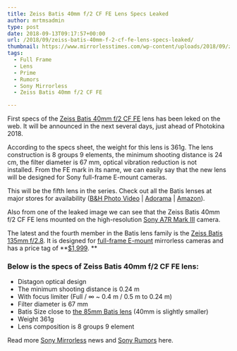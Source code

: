 ```yaml
---
title: Zeiss Batis 40mm f/2 CF FE Lens Specs Leaked
author: mrtmsadmin
type: post
date: 2018-09-13T09:17:57+00:00
url: /2018/09/zeiss-batis-40mm-f-2-cf-fe-lens-specs-leaked/
thumbnail: https://www.mirrorlesstimes.com/wp-content/uploads/2018/09/zeiss-batis-40mm-f2-cf-lens-1.jpg
tags:
  - Full Frame
  - Lens
  - Prime
  - Rumors
  - Sony Mirrorless
  - Zeiss Batis 40mm f/2 CF FE

---
```

First specs of the <a href="https://www.dailycameranews.com/tag/zeiss-batis-40mm-f-2-cf-fe/" rel="tag">Zeiss Batis 40mm f/2 CF FE</a> lens has been leked on the web. It will be announced in the next several days, just ahead of Photokina 2018.

According to the specs sheet, the weight for this lens is 361g. The lens construction is 8 groups 9 elements, the minimum shooting distance is 24 cm, the filter diameter is 67 mm, optical vibration reduction is not installed. From the FE mark in its name, we can easily say that the new lens will be designed for Sony full-frame E-mount cameras.

This will be the fifth lens in the series. Check out all the Batis lenses at major stores for availability (<a href="https://www.bhphotovideo.com/c/search?InitialSearch=yes&N=0&Ntt=zeiss+batis&BI=20175&KBID=14249" target="_new" rel="nofollow" data-wpel-link="external">B&H Photo Video</a> | <a href="https://adorama.evyy.net/c/63923/51926/1036?u=https%3A%2F%2Fwww.adorama.com%2Fl%2F%3Fsearchinfo%3DZeiss%2520Batis" target="_new" rel="nofollow" data-wpel-link="external">Adorama</a> | <a href="https://www.amazon.com/gp/search?ie=UTF8&keywords=Zeiss%20Batis&tag=daicamnew-20" target="_new" rel="nofollow" data-wpel-link="external">Amazon</a>).<!--more-->

Also from one of the leaked image we can see that the Zeiss Batis 40mm f/2 CF FE lens mounted on the high-resolution <a href="https://www.amazon.com/Sony-42-4MP-Full-frame-Mirrorless-Interchangeable-Lens/dp/B076TGDHPT/?tag=daicamnew-20" target="_blank" rel="noopener" data-amzn-asin="B076TGDHPT">Sony A7R Mark III</a> camera.

The latest and the fourth member in the Batis lens family is the [Zeiss Batis 135mm f/2.8][1]. It is designed for [full-frame E-mount][2] mirrorless cameras and has a price tag of **<a href="https://www.bhphotovideo.com/c/product/1330083-REG/zeiss_2136_695_batis_135mm_f_2_8_lens.html/BI/20175/KBID/14249" target="_new" rel="nofollow" data-wpel-link="external">$1,999</a>. **

### <span id="more-3196"></span>Below is the specs of Zeiss Batis 40mm f/2 CF FE lens:

  * Distagon optical design
  * The minimum shooting distance is 0.24 m
  * With focus limiter (Full / ∞ ~ 0.4 m / 0.5 m to 0.24 m)
  * Filter diameter is 67 mm
  * Batis Size close to <a href="https://www.bhphotovideo.com/c/product/1140833-REG/zeiss_2103_751_85mm_f_1_8_batis_short.html/BI/20175/KBID/14249/" target="_blank" rel="noopener">the 85mm Batis lens</a> (40mm is slightly smaller)
  * Weight 361g
  * Lens composition is 8 groups 9 element

Read more <a href="https://www.mirrorlesstimes.com/tag/sony-mirrorless/" target="_blank" rel="noopener">Sony Mirrorless</a> news and <a href="https://www.dailycameranews.com/tag/sony-rumors/" target="_blank" rel="noopener">Sony Rumors</a> here.

 [1]: https://www.dailycameranews.com/tag/zeiss-batis-135mm-f-2-8/
 [2]: https://www.dailycameranews.com/2017/03/best-sony-full-frame-e-mount-lenses/